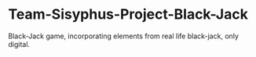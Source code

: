 # Team-Sisyphus-Project-Black-Jack
Black-Jack game, incorporating elements from real life black-jack, only digital.
